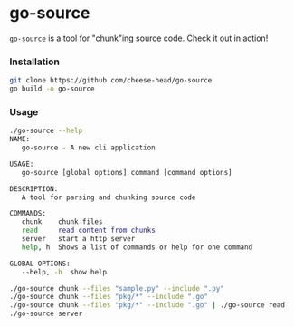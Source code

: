 # go-source
`go-source` is a tool for "chunk"ing source code. Check it out in action! 


###  Installation
```bash 
git clone https://github.com/cheese-head/go-source
go build -o go-source
```


### Usage 
```bash
./go-source --help
NAME:
   go-source - A new cli application

USAGE:
   go-source [global options] command [command options] 

DESCRIPTION:
   A tool for parsing and chunking source code

COMMANDS:
   chunk    chunk files
   read     read content from chunks
   server   start a http server
   help, h  Shows a list of commands or help for one command

GLOBAL OPTIONS:
   --help, -h  show help
```

```bash
./go-source chunk --files "sample.py" --include ".py"
./go-source chunk --files "pkg/*" --include ".go"
./go-source chunk --files "pkg/*" --include ".go" | ./go-source read
./go-source server
```